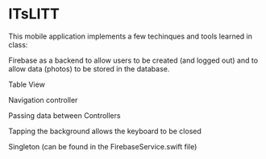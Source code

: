 # ITsLITT

This mobile application implements a few techinques and tools learned in class:


Firebase as a backend to allow users to be created (and logged out) and to allow data (photos) to be stored in the database.

Table View

Navigation controller

Passing data between Controllers

Tapping the background allows the keyboard to be closed

Singleton (can be found in the FirebaseService.swift file)
